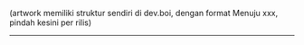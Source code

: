 (artwork memiliki struktur sendiri di dev.boi, dengan format Menuju xxx, pindah kesini per rilis)
          


---
 



